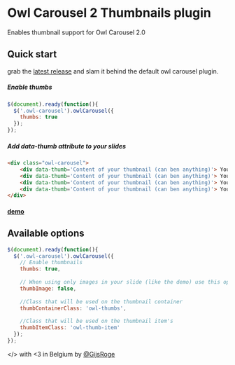 # Owl Carousel 2 Thumbnails plugin
Enables thumbnail support for Owl Carousel 2.0

## Quick start
grab the [latest release](https://github.com/gijsroge/OwlCarousel2-Thumbs/archive/1.0.zip) and slam it behind the default owl carousel plugin.

##### Enable thumbs
```javascript
$(document).ready(function(){
  $('.owl-carousel').owlCarousel({
    thumbs: true
  });
});
```
##### Add data-thumb attribute to your slides
```html
<div class="owl-carousel">
    <div data-thumb='Content of your thumbnail (can ben anything)'> Your Content </div>
    <div data-thumb='Content of your thumbnail (can ben anything)'> Your Content </div>
    <div data-thumb='Content of your thumbnail (can ben anything)'> Your Content </div>
    <div data-thumb='Content of your thumbnail (can ben anything)'> Your Content </div>
</div>
```

#### [demo](http://gijsroge.github.io/owl-carousel2-thumbs)

## Available options
```javascript
$(document).ready(function(){
  $('.owl-carousel').owlCarousel({
    // Enable thumbnails
    thumbs: true,
  
    // When using only images in your slide (like the demo) use this option to dynamicly create thumbnails without using the attribute data-thumb.
    thumbImage: false,
    
    //Class that will be used on the thumbnail container
    thumbContainerClass: 'owl-thumbs',
    
    //Class that will be used on the thumbnail item's
    thumbItemClass: 'owl-thumb-item'
  });
});
```

</> with <3 in Belgium by [@GijsRoge](https://twitter.com/GijsRoge)
